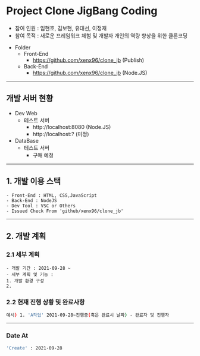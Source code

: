 # Project Clone JigBang Coding
- 참여 인원 : 임현호, 김보현, 유대선, 이정재
- 참여 목적 : 새로운 프레임워크 체험 및 개발자 개인의 역량 향상을 위한 클론코딩   
* Folder 
  - Front-End
    + https://github.com/xenx96/clone_jb (Publish)
  - Back-End
    + https://github.com/xenx96/clone_jb (Node.JS)
    
***
## 개발 서버 현황
* Dev Web 
  - 테스트 서버
    + http://localhost:8080 (Node.JS)
    + http://localhost:? (미정)
* DataBase
  - 테스트 서버
    + 구매 예정



   
***
## 1. 개발 이용 스택
```
- Front-End : HTML, CSS,JavaScript
- Back-End : NodeJS
- Dev Tool : VSC or Others
- Issued Check From 'github/xenx96/clone_jb'
```   
***
## 2. 개발 계획
### 2.1 세부 계획
```
- 개발 기간 : 2021-09-28 ~
- 세부 계획 및 기능 : 
1. 개발 환경 구성
2. 
```
### 2.2 현재 진행 상황 및 완료사항
```sh
예시) 1. 'A작업' 2021-09-28~진행중(혹은 완료시 날짜) - 완료자 및 진행자
```
***

### Date At
```bash
'Create' : 2021-09-28
```
